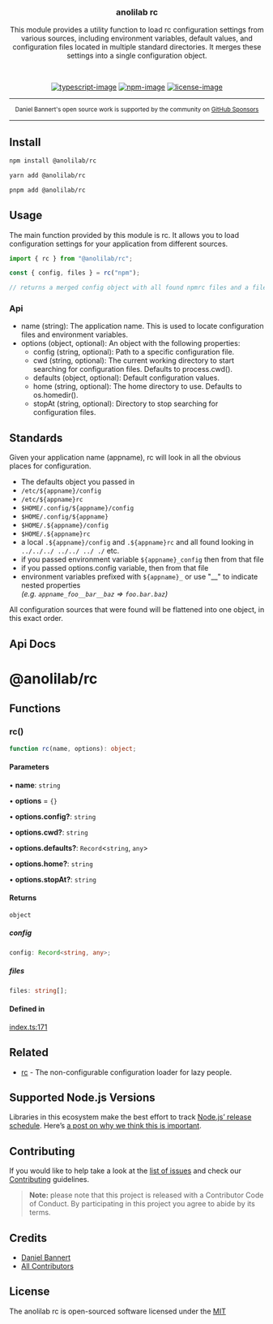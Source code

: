 <div align="center">
  <h3>anolilab rc</h3>
  <p>
  This module provides a utility function to load rc configuration settings from various sources, including environment variables, default values, and configuration files located in multiple standard directories. It merges these settings into a single configuration object.
  </p>
</div>

<br />

<div align="center">

[![typescript-image]][typescript-url] [![npm-image]][npm-url] [![license-image]][license-url]

</div>

---

<div align="center">
    <p>
        <sup>
            Daniel Bannert's open source work is supported by the community on <a href="https://github.com/sponsors/prisis">GitHub Sponsors</a>
        </sup>
    </p>
</div>

---

## Install

```sh
npm install @anolilab/rc
```

```sh
yarn add @anolilab/rc
```

```sh
pnpm add @anolilab/rc
```

## Usage

The main function provided by this module is rc. It allows you to load configuration settings for your application from different sources.

```ts
import { rc } from "@anolilab/rc";

const { config, files } = rc("npm");

// returns a merged config object with all found npmrc files and a files list what files where found.
```

### Api

-   name (string): The application name. This is used to locate configuration files and environment variables.
-   options (object, optional): An object with the following properties:
    -   config (string, optional): Path to a specific configuration file.
    -   cwd (string, optional): The current working directory to start searching for configuration files. Defaults to process.cwd().
    -   defaults (object, optional): Default configuration values.
    -   home (string, optional): The home directory to use. Defaults to os.homedir().
    -   stopAt (string, optional): Directory to stop searching for configuration files.

## Standards

Given your application name (appname), rc will look in all the obvious places for configuration.

-   The defaults object you passed in
-   `/etc/${appname}/config`
-   `/etc/${appname}rc`
-   `$HOME/.config/${appname}/config`
-   `$HOME/.config/${appname}`
-   `$HOME/.${appname}/config`
-   `$HOME/.${appname}rc`
-   a local `.${appname}/config` and `.${appname}rc` and all found looking in `../../../ ../../ ../ ./` etc.
-   if you passed environment variable `${appname}_config` then from that file
-   if you passed options.config variable, then from that file
-   environment variables prefixed with `${appname}_`
    or use "\_\_" to indicate nested properties <br/> _(e.g. `appname_foo__bar__baz` => `foo.bar.baz`)_

All configuration sources that were found will be flattened into one object, in this exact order.

## Api Docs

<!-- TYPEDOC -->

# @anolilab/rc

## Functions

### rc()

```ts
function rc(name, options): object;
```

#### Parameters

• **name**: `string`

• **options** = `{}`

• **options.config?**: `string`

• **options.cwd?**: `string`

• **options.defaults?**: `Record`\<`string`, `any`\>

• **options.home?**: `string`

• **options.stopAt?**: `string`

#### Returns

`object`

##### config

```ts
config: Record<string, any>;
```

##### files

```ts
files: string[];
```

#### Defined in

[index.ts:171](https://github.com/anolilab/multi-semantic-release/blob/50e042b932da901fedf1ab4b36375331825675c6/packages/rc/src/index.ts#L171)

<!-- /TYPEDOC -->

## Related

-   [rc](https://github.com/dominictarr/rc) - The non-configurable configuration loader for lazy people.

## Supported Node.js Versions

Libraries in this ecosystem make the best effort to track [Node.js’ release schedule](https://github.com/nodejs/release#release-schedule).
Here’s [a post on why we think this is important](https://medium.com/the-node-js-collection/maintainers-should-consider-following-node-js-release-schedule-ab08ed4de71a).

## Contributing

If you would like to help take a look at the [list of issues](https://github.com/anolilab/semantic-release/issues) and check our [Contributing](.github/CONTRIBUTING.md) guidelines.

> **Note:** please note that this project is released with a Contributor Code of Conduct. By participating in this project you agree to abide by its terms.

## Credits

-   [Daniel Bannert](https://github.com/prisis)
-   [All Contributors](https://github.com/anolilab/semantic-release/graphs/contributors)

## License

The anolilab rc is open-sourced software licensed under the [MIT][license-url]

[typescript-image]: https://img.shields.io/badge/Typescript-294E80.svg?style=for-the-badge&logo=typescript
[typescript-url]: "typescript"
[license-image]: https://img.shields.io/npm/l/@anolilab/rc?color=blueviolet&style=for-the-badge
[license-url]: LICENSE.md "license"
[npm-image]: https://img.shields.io/npm/v/@anolilab/rc/latest.svg?style=for-the-badge&logo=npm
[npm-url]: https://www.npmjs.com/package/@anolilab/rc/v/latest "npm"
